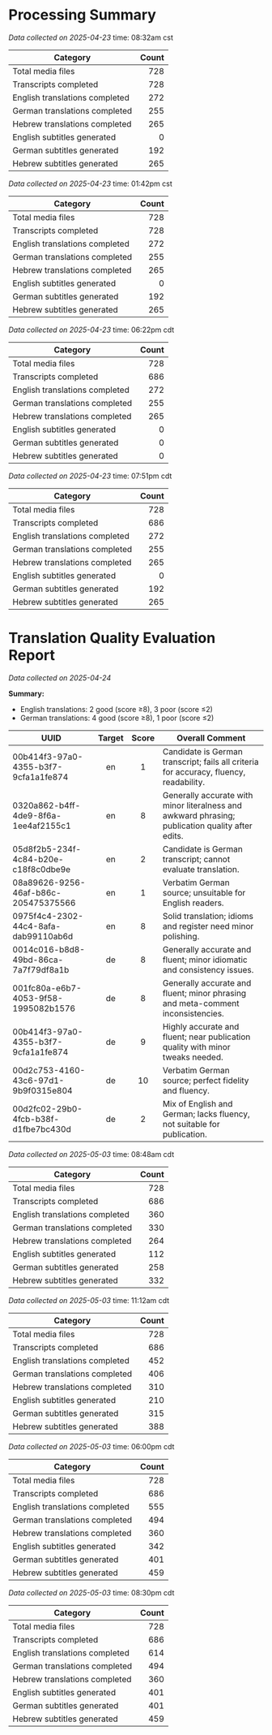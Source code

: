 # Processing Summary

_Data collected on 2025-04-23_
time: 08:32am cst

| Category                          | Count |
|-----------------------------------|------:|
| Total media files                 | 728   |
| Transcripts completed             | 728   |
| English translations completed    | 272   |
| German translations completed     | 255   |
| Hebrew translations completed     | 265   |
| English subtitles generated       | 0     |
| German subtitles generated        | 192   |
| Hebrew subtitles generated        | 265   |

_Data collected on 2025-04-23_
time: 01:42pm cst

| Category                          | Count |
|-----------------------------------|------:|
| Total media files                 | 728   |
| Transcripts completed             | 728   |
| English translations completed    | 272   |
| German translations completed     | 255   |
| Hebrew translations completed     | 265   |
| English subtitles generated       | 0     |
| German subtitles generated        | 192   |
| Hebrew subtitles generated        | 265   |
_Data collected on 2025-04-23_
time: 06:22pm cdt

| Category                          | Count |
|-----------------------------------|------:|
| Total media files                 | 728   |
| Transcripts completed             | 686   |
| English translations completed    | 272   |
| German translations completed     | 255   |
| Hebrew translations completed     | 265   |
| English subtitles generated       | 0     |
| German subtitles generated        | 0     |
| Hebrew subtitles generated        | 0     |

_Data collected on 2025-04-23_
time: 07:51pm cdt

| Category                          | Count |
|-----------------------------------|------:|
| Total media files                 | 728   |
| Transcripts completed             | 686   |
| English translations completed    | 272   |
| German translations completed     | 255   |
| Hebrew translations completed     | 265   |
| English subtitles generated       | 0     |
| German subtitles generated        | 192     |
| Hebrew subtitles generated        | 265     |

# Translation Quality Evaluation Report

_Data collected on 2025-04-24_

**Summary:**
- English translations: 2 good (score ≥8), 3 poor (score ≤2)
- German translations: 4 good (score ≥8), 1 poor (score ≤2)

| UUID                                   | Target | Score | Overall Comment                                                                                                 |
|----------------------------------------|:------:|:-----:|-----------------------------------------------------------------------------------------------------------------|
| 00b414f3-97a0-4355-b3f7-9cfa1a1fe874  | en     | 1     | Candidate is German transcript; fails all criteria for accuracy, fluency, readability.                          |
| 0320a862-b4ff-4de9-8f6a-1ee4af2155c1  | en     | 8     | Generally accurate with minor literalness and awkward phrasing; publication quality after edits.                 |
| 05d8f2b5-234f-4c84-b20e-c18f8c0dbe9e  | en     | 2     | Candidate is German transcript; cannot evaluate translation.                                                    |
| 08a89626-9256-46af-b86c-205475375566  | en     | 1     | Verbatim German source; unsuitable for English readers.                                                         |
| 0975f4c4-2302-44c4-8afa-dab99110ab6d  | en     | 8     | Solid translation; idioms and register need minor polishing.                                                    |
| 0014c016-b8d8-49bd-86ca-7a7f79df8a1b  | de     | 8     | Generally accurate and fluent; minor idiomatic and consistency issues.                                          |
| 001fc80a-e6b7-4053-9f58-1995082b1576  | de     | 8     | Generally accurate and fluent; minor phrasing and meta-comment inconsistencies.                                 |
| 00b414f3-97a0-4355-b3f7-9cfa1a1fe874  | de     | 9     | Highly accurate and fluent; near publication quality with minor tweaks needed.                                  |
| 00d2c753-4160-43c6-97d1-9b9f0315e804  | de     | 10    | Verbatim German source; perfect fidelity and fluency.                                                           |
| 00d2fc02-29b0-4fcb-b38f-d1fbe7bc430d  | de     | 2     | Mix of English and German; lacks fluency, not suitable for publication.                                          |
_Data collected on 2025-05-03_
time: 08:48am cdt

| Category                          | Count |
|-----------------------------------|------:|
| Total media files                 | 728   |
| Transcripts completed             | 686   |
| English translations completed    | 360   |
| German translations completed     | 330   |
| Hebrew translations completed     | 264   |
| English subtitles generated       | 112     |
| German subtitles generated        | 258     |
| Hebrew subtitles generated        | 332     |

_Data collected on 2025-05-03_
time: 11:12am cdt

| Category                          | Count |
|-----------------------------------|------:|
| Total media files                 | 728   |
| Transcripts completed             | 686   |
| English translations completed    | 452   |
| German translations completed     | 406   |
| Hebrew translations completed     | 310   |
| English subtitles generated       | 210     |
| German subtitles generated        | 315     |
| Hebrew subtitles generated        | 388     |

_Data collected on 2025-05-03_
time: 06:00pm cdt

| Category                          | Count |
|-----------------------------------|------:|
| Total media files                 | 728   |
| Transcripts completed             | 686   |
| English translations completed    | 555   |
| German translations completed     | 494   |
| Hebrew translations completed     | 360   |
| English subtitles generated       | 342     |
| German subtitles generated        | 401     |
| Hebrew subtitles generated        | 459     |

_Data collected on 2025-05-03_
time: 08:30pm cdt

| Category                          | Count |
|-----------------------------------|------:|
| Total media files                 | 728   |
| Transcripts completed             | 686   |
| English translations completed    | 614   |
| German translations completed     | 494   |
| Hebrew translations completed     | 360   |
| English subtitles generated       | 401     |
| German subtitles generated        | 401     |
| Hebrew subtitles generated        | 459     |


